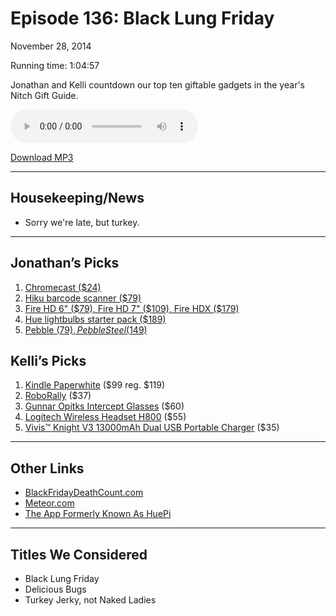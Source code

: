 Episode 136: Black Lung Friday
====
November 28, 2014

Running time: 1:04:57

Jonathan and Kelli countdown our top ten giftable gadgets in the year's Nitch Gift Guide.

<audio preload="auto" controls>
    <source src="https://s3.amazonaws.com/nitch/Episode_136_Black_Lung_Friday.mp3" type="audio/mpeg" />
    <source src="https://s3.amazonaws.com/nitch/Episode_136_Black_Lung_Friday.ogg" type="audio/ogg" />
    Your browser does not support HTML5 audio. Please download the episode using the link below.
</audio>

[Download MP3](https://s3.amazonaws.com/nitch/Episode_136_Black_Lung_Friday.mp3 "Episode 136: Black Lung Friday")

<hr id="housekeeping">

## Housekeeping/News

* Sorry we're late, but turkey.

<hr id="picks">

## Jonathan’s Picks

1. [Chromecast ($24)](http://www.amazon.com/Google-Chromecast-Streaming-Media-Player/dp/B00DR0PDNE/ref=sr_1_cc_1)
2. [Hiku barcode scanner ($79)](http://hiku.us/)
3. [Fire HD 6" ($79), Fire HD 7" ($109), Fire HDX ($179)](http://www.amazon.com/dp/B00IKPYKWG/ref=fs_fas#firetablet-compare)
4. [Hue lightbulbs starter pack ($189)](http://www.amazon.com/Philips-431643-Personal-Wireless-Frustration/dp/B00BSN8DN4/ref=sr_1_1)
5. [Pebble ($79), Pebble Steel ($149)](http://getpebble.com)

## Kelli’s Picks

1. [Kindle Paperwhite](http://amzn.com/B00JG8GOWU) ($99 reg. $119)
2. [RoboRally](http://amzn.com/B0009HLSP0) ($37)
3. [Gunnar Opitks Intercept Glasses](http://amzn.com/B00HGAWJI8) ($60)
4. [Logitech Wireless Headset H800](http://amzn.com/B005GTNZUM) ($55)
5. [Vivis™ Knight V3 13000mAh Dual USB Portable Charger](http://amzn.com/B00LJCI53M) ($35)

<hr id="links">

## Other Links

* [BlackFridayDeathCount.com](http://blackfridaydeathcount.com/ "Black Friday Death Count")
* [Meteor.com](https://www.meteor.com/ "Meteor")
* [The App Formerly Known As HuePi](https://github.com/kellishaver/hue-panel)

<hr id="titles">

## Titles We Considered

* Black Lung Friday
* Delicious Bugs
* Turkey Jerky, not Naked Ladies
